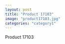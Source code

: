 ```yaml
---
layout: post
title: "Product 17103"
image: "product17103.jpg"
categories: "category1"
---
```

Product 17103
